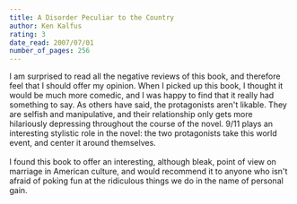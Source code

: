 ```yaml
---
title: A Disorder Peculiar to the Country
author: Ken Kalfus
rating: 3
date_read: 2007/07/01
number_of_pages: 256
---
```


I am surprised to read all the negative reviews of this book, and therefore feel that I should offer my opinion. When I picked up this book, I thought it would be much more comedic, and I was happy to find that it really had something to say. As others have said, the protagonists aren't likable. They are selfish and manipulative, and their relationship only gets more hilariously depressing throughout the course of the novel. 9/11 plays an interesting stylistic role in the novel: the two protagonists take this world event, and center it around themselves. <br/><br/>I found this book to offer an interesting, although bleak, point of view on marriage in American culture, and would recommend it to anyone who isn't afraid of poking fun at the ridiculous things we do in the name of personal gain.